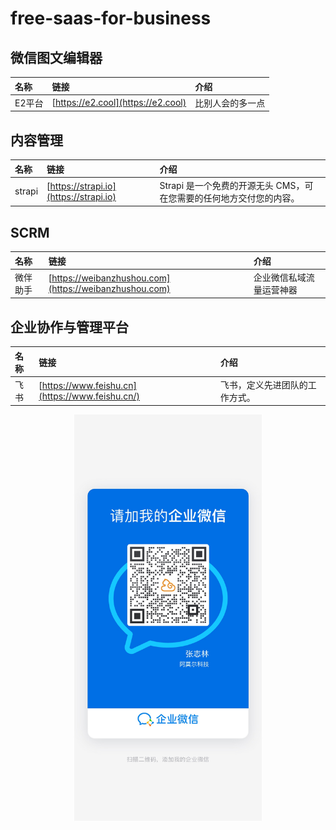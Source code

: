 # free-saas-for-business


## 微信图文编辑器
| 名称        | 链接       | 介绍       |
| :---- | :---- | :---- |
| E2平台       | [https://e2.cool](https://e2.cool)      | 比别人会的多一点      |

## 内容管理
| 名称        | 链接       | 介绍       |
| :---- | :---- | :---- |
| strapi| [https://strapi.io](https://strapi.io) | Strapi 是一个免费的开源无头 CMS，可在您需要的任何地方交付您的内容。|  

## SCRM
| 名称        | 链接       | 介绍       |
| :---- | :---- | :---- |
| 微伴助手       | [https://weibanzhushou.com](https://weibanzhushou.com)| 企业微信私域流量运营神器      |

## 企业协作与管理平台
| 名称        | 链接       | 介绍       |
| :---- | :---- | :---- |
| 飞书       | [https://www.feishu.cn](https://www.feishu.cn/)| 飞书，定义先进团队的工作方式。      |

<div align="center">
    <img src="./file/image/amor.jpg" width = "300" alt="amor" align=center />
</div>
